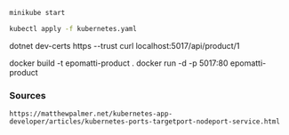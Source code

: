 

```sh
minikube start
```

```sh
kubectl apply -f kubernetes.yaml
```






dotnet dev-certs https --trust
curl localhost:5017/api/product/1

docker build -t epomatti-product .
docker run -d -p 5017:80 epomatti-product


### Sources

```
https://matthewpalmer.net/kubernetes-app-developer/articles/kubernetes-ports-targetport-nodeport-service.html
```